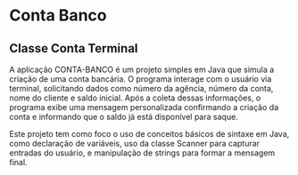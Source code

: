 
# Conta Banco

## Classe Conta Terminal

A aplicação CONTA-BANCO é um projeto simples em Java que simula a criação de uma conta bancária. O programa interage com o usuário via terminal, solicitando dados como número da agência, número da conta, nome do cliente e saldo inicial. Após a coleta dessas informações, o programa exibe uma mensagem personalizada confirmando a criação da conta e informando que o saldo já está disponível para saque.

Este projeto tem como foco o uso de conceitos básicos de sintaxe em Java, como declaração de variáveis, uso da classe Scanner para capturar entradas do usuário, e manipulação de strings para formar a mensagem final.